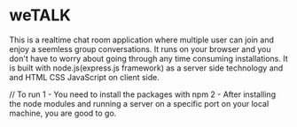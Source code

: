 # weTALK
This is a realtime chat room application where multiple user can join and enjoy a seemless group conversations.
It runs on your browser and you don't have to worry about going through any time consuming installations. 
It is built with node.js(express.js framework) as a server side technology and and HTML CSS JavaScript on client side.

// To run 
1 - You need to install the packages with npm 
2 - After installing the node modules and running a server on a specific port on your local machine, you are good to go.

